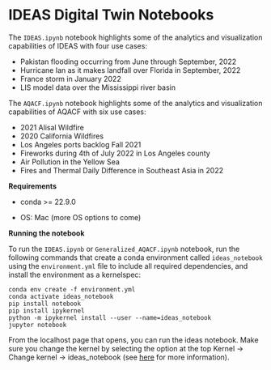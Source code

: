 # IDEAS Digital Twin Notebooks 

The `IDEAS.ipynb` notebook highlights some of the analytics and visualization capabilities of IDEAS with four use cases:
- Pakistan flooding occurring from June through September, 2022
- Hurricane Ian as it makes landfall over Florida in September, 2022
- France storm in January 2022
- LIS model data over the Mississippi river basin

The `AQACF.ipynb` notebook highlights some of the analytics and visualization capabilities of AQACF with six use cases:
- 2021 Alisal Wildfire
- 2020 California Wildfires
- Los Angeles ports backlog Fall 2021
- Fireworks during 4th of July 2022 in Los Angeles county
- Air Pollution in the Yellow Sea
- Fires and Thermal Daily Difference in Southeast Asia in 2022

__Requirements__  

* conda >= 22.9.0  

* OS: Mac (more OS options to come)

__Running the notebook__  

To run the `IDEAS.ipynb` or `Generalized_AQACF.ipynb` notebook, run the following commands that create a conda environment called `ideas_notebook` using the `environment.yml` file to include all required dependencies, and install the environment as a kernelspec:
```
conda env create -f environment.yml
conda activate ideas_notebook
pip install notebook
pip install ipykernel
python -m ipykernel install --user --name=ideas_notebook
jupyter notebook
```
From the localhost page that opens, you can run the ideas notebook. Make sure you change the kernel by selecting the option at the top Kernel -> Change kernel -> ideas_notebook (see [here](https://ipython.readthedocs.io/en/stable/install/kernel_install.html#kernels-for-different-environments) for more information).